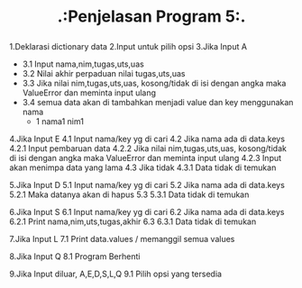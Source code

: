 # <p align="center">.:Penjelasan Program 5:.</p>

1.Deklarasi dictionary data
2.Input untuk pilih opsi
3.Jika Input A
* 3.1 Input nama,nim,tugas,uts,uas
* 3.2 Nilai akhir perpaduan nilai tugas,uts,uas
* 3.3 Jika nilai nim,tugas,uts,uas, kosong/tidak di isi dengan angka maka ValueError dan meminta input ulang
* 3.4 semua data akan di tambahkan menjadi value dan key menggunakan nama
     * 1 nama1 nim1

	
4.Jika Input E
	4.1 Input nama/key yg di cari
	4.2 Jika nama ada di data.keys
		4.2.1 Input pembaruan data
		4.2.2 Jika nilai nim,tugas,uts,uas, kosong/tidak di isi dengan angka maka ValueError dan meminta input ulang
		4.2.3 Input akan menimpa data yang lama
	4.3 Jika tidak
		4.3.1 Data tidak di temukan
		
5.Jika Input D
	5.1 Input nama/key yg di cari
	5.2 Jika nama ada di data.keys
		5.2.1 Maka datanya akan di hapus
	5.3
		5.3.1 Data tidak di temukan
		
6.Jika Input S
	6.1 Input nama/key yg di cari
	6.2 Jika nama ada di data.keys
		6.2.1 Print nama,nim,uts,tugas,akhir
	6.3
		6.3.1 Data tidak di temukan

7.Jika Input L
	7.1 Print data.values / memanggil semua values
	
8.Jika Input Q
	8.1 Program Berhenti

9.Jika Input diluar, A,E,D,S,L,Q
	9.1 Pilih opsi yang tersedia
